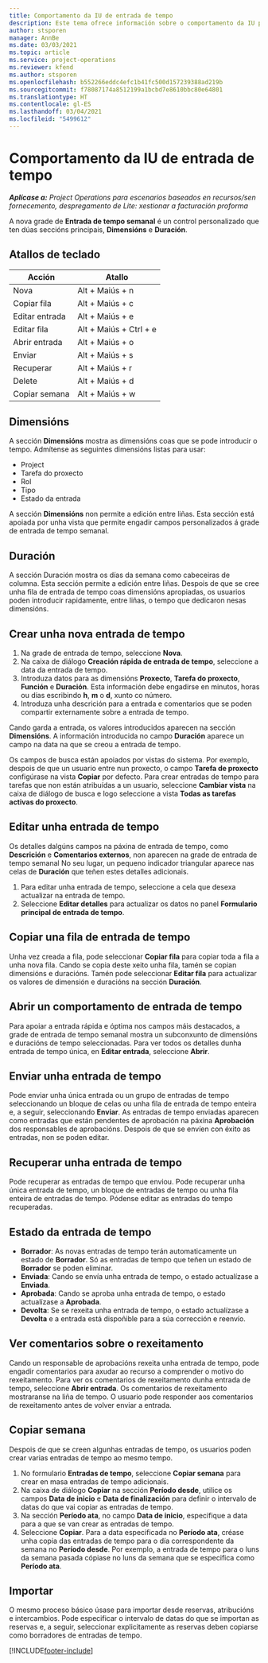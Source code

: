 ```yaml
---
title: Comportamento da IU de entrada de tempo
description: Este tema ofrece información sobre o comportamento da IU para a entrada de tempo.
author: stsporen
manager: AnnBe
ms.date: 03/03/2021
ms.topic: article
ms.service: project-operations
ms.reviewer: kfend
ms.author: stsporen
ms.openlocfilehash: b552266eddc4efc1b41fc500d157239388ad219b
ms.sourcegitcommit: f78087174a8512199a1bcbd7e8610bbc80e64801
ms.translationtype: HT
ms.contentlocale: gl-ES
ms.lasthandoff: 03/04/2021
ms.locfileid: "5499612"
---
```

# <a name="time-entry-ui-behavior"></a>Comportamento da IU de entrada de tempo

_**Aplícase a:** Project Operations para escenarios baseados en recursos/sen fornecemento, despregamento de Lite: xestionar a facturación proforma_


A nova grade de **Entrada de tempo semanal** é un control personalizado que ten dúas seccións principais, **Dimensións** e **Duración**.

## <a name="keyboard-shortcuts"></a>Atallos de teclado
| Acción        | Atallo                  |
|------------   |------------------------   |
| Nova           | Alt + Maiús + n           |
| Copiar fila      | Alt + Maiús + c           |
| Editar entrada    | Alt + Maiús + e           |
| Editar fila      | Alt + Maiús + Ctrl + e    |
| Abrir entrada    | Alt + Maiús + o           |
| Enviar        | Alt + Maiús + s           |
| Recuperar        | Alt + Maiús + r           |
| Delete        | Alt + Maiús + d           |
| Copiar semana     | Alt + Maiús + w           |

## <a name="dimensions"></a>Dimensións
A sección **Dimensións** mostra as dimensións coas que se pode introducir o tempo. Admítense as seguintes dimensións listas para usar:

  - Project
  - Tarefa do proxecto
  - Rol
  - Tipo
  - Estado da entrada

A sección **Dimensións** non permite a edición entre liñas. Esta sección está apoiada por unha vista que permite engadir campos personalizados á grade de entrada de tempo semanal.

## <a name="duration"></a>Duración
A sección Duración mostra os días da semana como cabeceiras de columna. Esta sección permite a edición entre liñas. Despois de que se cree unha fila de entrada de tempo coas dimensións apropiadas, os usuarios poden introducir rapidamente, entre liñas, o tempo que dedicaron nesas dimensións.

## <a name="create-a-new-time-entry"></a>Crear unha nova entrada de tempo

1. Na grade de entrada de tempo, seleccione **Nova**. 
2. Na caixa de diálogo **Creación rápida de entrada de tempo**, seleccione a data da entrada de tempo.
3. Introduza datos para as dimensións **Proxecto**, **Tarefa do proxecto**, **Función** e **Duración**. Esta información debe engadirse en minutos, horas ou días escribindo **h**, **m** o **d**, xunto co número. 
4. Introduza unha descrición para a entrada e comentarios que se poden compartir externamente sobre a entrada de tempo. 

Cando garda a entrada, os valores introducidos aparecen na sección **Dimensións**. A información introducida no campo **Duración** aparece un campo na data na que se creou a entrada de tempo.

Os campos de busca están apoiados por vistas do sistema. Por exemplo, despois de que un usuario entre nun proxecto, o campo **Tarefa de proxecto** configúrase na vista **Copiar** por defecto. Para crear entradas de tempo para tarefas que non están atribuídas a un usuario, seleccione **Cambiar vista** na caixa de diálogo de busca e logo seleccione a vista **Todas as tarefas activas do proxecto**.

## <a name="edit-a-time-entry"></a>Editar unha entrada de tempo 
Os detalles dalgúns campos na páxina de entrada de tempo, como **Descrición** e **Comentarios externos**, non aparecen na grade de entrada de tempo semanal No seu lugar, un pequeno indicador triangular aparece nas celas de **Duración** que teñen estes detalles adicionais. 

1. Para editar unha entrada de tempo, seleccione a cela que desexa actualizar na entrada de tempo.
2. Seleccione **Editar detalles** para actualizar os datos no panel **Formulario principal de entrada de tempo**. 

## <a name="copy-a-time-entry-row"></a>Copiar una fila de entrada de tempo
Unha vez creada a fila, pode seleccionar **Copiar fila** para copiar toda a fila a unha nova fila. Cando se copia deste xeito unha fila, tamén se copian dimensións e duracións. Tamén pode seleccionar **Editar fila** para actualizar os valores de dimensión e duracións na sección **Duración**.

## <a name="open-a-time-entry-behavior"></a>Abrir un comportamento de entrada de tempo
Para apoiar a entrada rápida e óptima nos campos máis destacados, a grade de entrada de tempo semanal mostra un subconxunto de dimensións e duracións de tempo seleccionadas. Para ver todos os detalles dunha entrada de tempo única, en **Editar entrada**, seleccione **Abrir**.

## <a name="submit-a-time-entry"></a>Enviar unha entrada de tempo
Pode enviar unha única entrada ou un grupo de entradas de tempo seleccionando un bloque de celas ou unha fila de entrada de tempo enteira e, a seguir, seleccionando **Enviar**. As entradas de tempo enviadas aparecen como entradas que están pendentes de aprobación na páxina **Aprobación** dos responsables de aprobacións. Despois de que se envíen con éxito as entradas, non se poden editar.

## <a name="recall-a-time-entry"></a>Recuperar unha entrada de tempo
Pode recuperar as entradas de tempo que enviou. Pode recuperar unha única entrada de tempo, un bloque de entradas de tempo ou unha fila enteira de entradas de tempo. Pódense editar as entradas do tempo recuperadas.

## <a name="time-entry-status"></a>Estado da entrada de tempo

- **Borrador**: As novas entradas de tempo terán automaticamente un estado de **Borrador**. Só as entradas de tempo que teñen un estado de **Borrador** se poden eliminar.
- **Enviada**: Cando se envía unha entrada de tempo, o estado actualízase a **Enviada**. 
- **Aprobada**: Cando se aproba unha entrada de tempo, o estado actualízase a **Aprobada**. 
- **Devolta**: Se se rexeita unha entrada de tempo, o estado actualízase a **Devolta** e a entrada está dispoñible para a súa corrección e reenvío. 

## <a name="view-rejection-comments"></a>Ver comentarios sobre o rexeitamento
Cando un responsable de aprobacións rexeita unha entrada de tempo, pode engadir comentarios para axudar ao recurso a comprender o motivo do rexeitamento. Para ver os comentarios de rexeitamento dunha entrada de tempo, seleccione **Abrir entrada**. Os comentarios de rexeitamento mostraranse na liña de tempo. O usuario pode responder aos comentarios de rexeitamento antes de volver enviar a entrada.

## <a name="copy-week"></a>Copiar semana
Despois de que se creen algunhas entradas de tempo, os usuarios poden crear varias entradas de tempo ao mesmo tempo.

1. No formulario **Entradas de tempo**, seleccione **Copiar semana** para crear en masa entradas de tempo adicionais. 
2. Na caixa de diálogo **Copiar** na sección **Período desde**, utilice os campos **Data de inicio** e **Data de finalización** para definir o intervalo de datas do que vai copiar as entradas de tempo. 
3. Na sección **Período ata**, no campo **Data de inicio**, especifique a data para a que se van crear as entradas de tempo. 
4. Seleccione **Copiar**. Para a data especificada no **Período ata**, créase unha copia das entradas de tempo para o día correspondente da semana no **Período desde**. Por exemplo, a entrada de tempo para o luns da semana pasada cópiase no luns da semana que se especifica como **Período ata**.

## <a name="import"></a>Importar
O mesmo proceso básico úsase para importar desde reservas, atribucións e intercambios. Pode especificar o intervalo de datas do que se importan as reservas e, a seguir, seleccionar explicitamente as reservas deben copiarse como borradores de entradas de tempo. 


[!INCLUDE[footer-include](../includes/footer-banner.md)]
